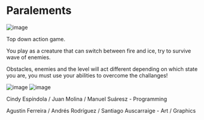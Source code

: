 # Paralements
![image](https://user-images.githubusercontent.com/82424347/159069957-73533f35-2d18-4f61-9026-6e947e290fe0.png)

Top down action game. 

You play as a creature that can switch between fire and ice, try to survive wave of enemies.

 Obstacles, enemies and the level will act different depending on which state you are, you must use your abilities to overcome the challanges!
 
![image](https://user-images.githubusercontent.com/82424347/159070030-43112ca8-f678-4a3e-a15a-bd45b08dd002.png)
![image](https://user-images.githubusercontent.com/82424347/159070035-91220633-7b30-4aff-95ec-432ab021ec87.png)

Cindy Espíndola / Juan Molina / Manuel Suáresz - Programming

Agustin Ferreira / Andrés Rodríguez / Santiago Auscarraige - Art / Graphics
